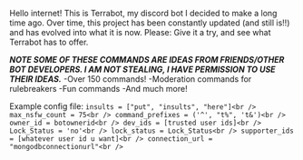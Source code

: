 Hello internet! This is Terrabot, my discord bot I decided to make a long time ago. Over time, this project has been constantly updated (and still is!!) and has evolved into what it is now. Please: Give it a try, and see what Terrabot has to offer.

***NOTE SOME OF THESE COMMANDS ARE IDEAS FROM FRIENDS/OTHER BOT DEVELOPERS. I AM NOT STEALING, I HAVE PERMISSION TO USE THEIR IDEAS.***
-Over 150 commands!
-Moderation commands for rulebreakers
-Fun commands
-And much more!

Example config file:
`insults = ["put", "insults", "here"]<br />
max_nsfw_count = 75<br />
command_prefixes = ('^', "t%", 't&')<br />
owner_id = botownerid<br />
dev_ids = [trusted user ids]<br />
Lock_Status = 'no'<br />
lock_status = Lock_Status<br />
supporter_ids = [whatever user id u want]<br />
connection_url = "mongodbconnectionurl"<br />
`

